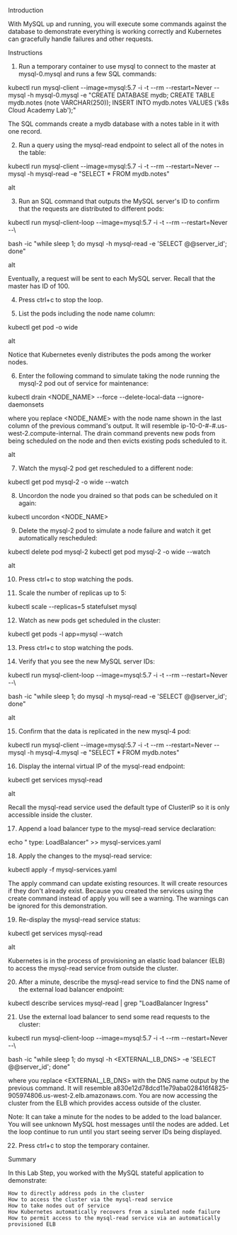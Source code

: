 Introduction

With MySQL up and running, you will execute some commands against the database to demonstrate everything is working correctly and Kubernetes can gracefully handle failures and other requests.

 
Instructions

1. Run a temporary container to use mysql to connect to the master at mysql-0.mysql and runs a few SQL commands:

kubectl run mysql-client --image=mysql:5.7 -i -t --rm --restart=Never --\
  mysql -h mysql-0.mysql -e "CREATE DATABASE mydb; CREATE TABLE mydb.notes (note VARCHAR(250)); INSERT INTO mydb.notes VALUES ('k8s Cloud Academy Lab');"

The SQL commands create a mydb database with a notes table in it with one record.

 

2. Run a query using the mysql-read endpoint to select all of the notes in the table:

kubectl run mysql-client --image=mysql:5.7 -i -t --rm --restart=Never --\
  mysql -h mysql-read -e "SELECT * FROM mydb.notes"

alt

 

3. Run an SQL command that outputs the MySQL server's ID to confirm that the requests are distributed to different pods:

kubectl run mysql-client-loop --image=mysql:5.7 -i -t --rm --restart=Never --\

  bash -ic "while sleep 1; do mysql -h mysql-read -e 'SELECT @@server_id'; done"

alt

Eventually, a request will be sent to each MySQL server. Recall that the master has ID of 100.

 

4. Press ctrl+c to stop the loop.

 

5. List the pods including the node name column:

kubectl get pod -o wide

alt

Notice that Kubernetes evenly distributes the pods among the worker nodes.

 

6. Enter the following command to simulate taking the node running the mysql-2 pod out of service for maintenance:

kubectl drain <NODE_NAME> --force --delete-local-data --ignore-daemonsets

where you replace <NODE_NAME> with the node name shown in the last column of the previous command's output. It will resemble ip-10-0-#-#.us-west-2.compute-internal. The drain command prevents new pods from being scheduled on the node and then evicts existing pods scheduled to it.

alt

 

7. Watch the mysql-2 pod get rescheduled to a different node:

kubectl get pod mysql-2 -o wide --watch

 

8. Uncordon the node you drained so that pods can be scheduled on it again:

kubectl uncordon <NODE_NAME>

 

9. Delete the mysql-2 pod to simulate a node failure and watch it get automatically rescheduled:

kubectl delete pod mysql-2
kubectl get pod mysql-2 -o wide --watch

alt

 

10. Press ctrl+c to stop watching the pods.

 

11. Scale the number of replicas up to 5:

kubectl scale --replicas=5 statefulset mysql

 

12. Watch as new pods get scheduled in the cluster:

kubectl get pods -l app=mysql --watch

 

13. Press ctrl+c to stop watching the pods.

 

14. Verify that you see the new MySQL server IDs:

kubectl run mysql-client-loop --image=mysql:5.7 -i -t --rm --restart=Never --\

  bash -ic "while sleep 1; do mysql -h mysql-read -e 'SELECT @@server_id'; done"

alt

 

15. Confirm that the data is replicated in the new mysql-4 pod:

kubectl run mysql-client --image=mysql:5.7 -i -t --rm --restart=Never --\
  mysql -h mysql-4.mysql -e "SELECT * FROM mydb.notes"

 

16. Display the internal virtual IP of the mysql-read endpoint:

kubectl get services mysql-read

alt

Recall the mysql-read service used the default type of ClusterIP so it is only accessible inside the cluster.

 

17. Append a load balancer type to the mysql-read service declaration:

echo "  type: LoadBalancer" >> mysql-services.yaml

 

18. Apply the changes to the mysql-read service:

kubectl apply -f mysql-services.yaml

The apply command can update existing resources. It will create resources if they don't already exist. Because you created the services using the create command instead of apply you will see a warning. The warnings can be ignored for this demonstration.

 

19. Re-display the mysql-read service status:

kubectl get services mysql-read

alt

Kubernetes is in the process of provisioning an elastic load balancer (ELB) to access the mysql-read service from outside the cluster.

 

20. After a minute, describe the mysql-read service to find the DNS name of the external load balancer endpoint:

kubectl describe services mysql-read | grep "LoadBalancer Ingress"

 

21. Use the external load balancer to send some read requests to the cluster:

kubectl run mysql-client-loop --image=mysql:5.7 -i -t --rm --restart=Never --\

  bash -ic "while sleep 1; do mysql -h <EXTERNAL_LB_DNS> -e 'SELECT @@server_id'; done"

where you replace <EXTERNAL_LB_DNS> with the DNS name output by the previous command. It will resemble a830e12d78dcd11e79aba028416f4825-905974806.us-west-2.elb.amazonaws.com. You are now accessing the cluster from the ELB which provides access outside of the cluster.

Note: It can take a minute for the nodes to be added to the load balancer. You will see unknown MySQL host messages until the nodes are added. Let the loop continue to run until you start seeing server IDs being displayed.

 

22. Press ctrl+c to stop the temporary container.

 
Summary 

In this Lab Step, you worked with the MySQL stateful application to demonstrate:

    How to directly address pods in the cluster
    How to access the cluster via the mysql-read service
    How to take nodes out of service
    How Kubernetes automatically recovers from a simulated node failure
    How to permit access to the mysql-read service via an automatically provisioned ELB
